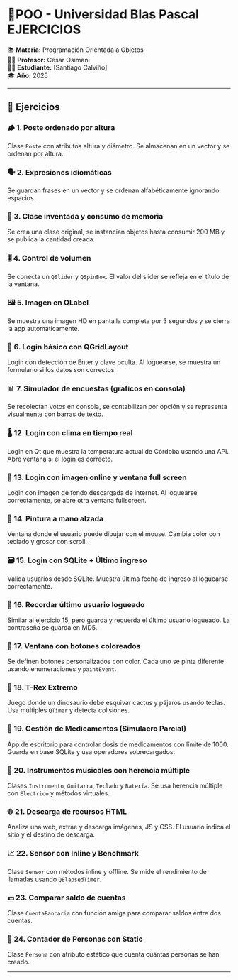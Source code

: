 # 🧠POO - Universidad Blas Pascal EJERCICIOS  
📚 **Materia:** Programación Orientada a Objetos  
👨‍🏫 **Profesor:** César Osimani  
🧑‍💻 **Estudiante:** [Santiago Calviño]  
🎓 **Año:** 2025

---

## 📂 Ejercicios

### 🪵 1. Poste ordenado por altura  
Clase `Poste` con atributos altura y diámetro. Se almacenan en un vector y se ordenan por altura.

### 🗣️ 2. Expresiones idiomáticas  
Se guardan frases en un vector y se ordenan alfabéticamente ignorando espacios.

### 🐾 3. Clase inventada y consumo de memoria  
Se crea una clase original, se instancian objetos hasta consumir 200 MB y se publica la cantidad creada.

### 🎚️ 4. Control de volumen  
Se conecta un `QSlider` y `QSpinBox`. El valor del slider se refleja en el título de la ventana.

### 🖼️ 5. Imagen en QLabel  
Se muestra una imagen HD en pantalla completa por 3 segundos y se cierra la app automáticamente.

### 🔐 6. Login básico con QGridLayout  
Login con detección de Enter y clave oculta. Al loguearse, se muestra un formulario si los datos son correctos.

### 📊 7. Simulador de encuestas (gráficos en consola)  
Se recolectan votos en consola, se contabilizan por opción y se representa visualmente con barras de texto.

### 🌡️ 12. Login con clima en tiempo real  
Login en Qt que muestra la temperatura actual de Córdoba usando una API. Abre ventana si el login es correcto.

### 🌄 13. Login con imagen online y ventana full screen  
Login con imagen de fondo descargada de internet. Al loguearse correctamente, se abre otra ventana fullscreen.

### 🎨 14. Pintura a mano alzada  
Ventana donde el usuario puede dibujar con el mouse. Cambia color con teclado y grosor con scroll.

### 🗃️ 15. Login con SQLite + Último ingreso  
Valida usuarios desde SQLite. Muestra última fecha de ingreso al loguearse correctamente.

### 💾 16. Recordar último usuario logueado  
Similar al ejercicio 15, pero guarda y recuerda el último usuario logueado. La contraseña se guarda en MD5.

### 🔳 17. Ventana con botones coloreados  
Se definen botones personalizados con color. Cada uno se pinta diferente usando enumeraciones y `paintEvent`.

### 🦖 18. T-Rex Extremo  
Juego donde un dinosaurio debe esquivar cactus y pájaros usando teclas. Usa múltiples `QTimer` y detecta colisiones.

### 💊 19. Gestión de Medicamentos (Simulacro Parcial)  
App de escritorio para controlar dosis de medicamentos con límite de 1000. Guarda en base SQLite y usa operadores sobrecargados.

### 🎸 20. Instrumentos musicales con herencia múltiple  
Clases `Instrumento`, `Guitarra`, `Teclado` y `Batería`. Se usa herencia múltiple con `Electrico` y métodos virtuales.

### 🌐 21. Descarga de recursos HTML  
Analiza una web, extrae y descarga imágenes, JS y CSS. El usuario indica el sitio y el destino de descarga.

### 📈 22. Sensor con Inline y Benchmark  
Clase `Sensor` con métodos inline y offline. Se mide el rendimiento de llamadas usando `QElapsedTimer`.

### 💵 23. Comparar saldo de cuentas  
Clase `CuentaBancaria` con función amiga para comparar saldos entre dos cuentas.

### 🧍 24. Contador de Personas con Static  
Clase `Persona` con atributo estático que cuenta cuántas personas se han creado.

---
